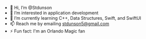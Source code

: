 - 👋 Hi, I’m @Stdunson
- 👀 I’m interested in application development
- 🌱 I’m currently learning C++, Data Structures, Swift, and SwiftUI
- 📫 Reach me by emailing stdunson5@gmail.com
- ⚡ Fun fact: I'm an Orlando Magic fan
